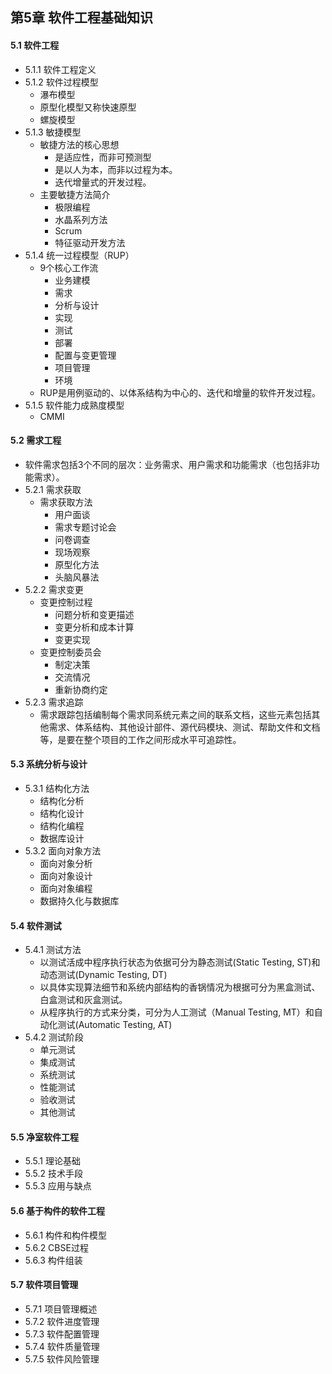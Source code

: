 ## 第5章 软件工程基础知识
#### 5.1 软件工程
- 5.1.1 软件工程定义
- 5.1.2 软件过程模型
	- 瀑布模型
	- 原型化模型又称快速原型
	- 螺旋模型
- 5.1.3 敏捷模型
	- 敏捷方法的核心思想
		- 是适应性，而非可预测型
		- 是以人为本，而非以过程为本。
		- 迭代增量式的开发过程。
	- 主要敏捷方法简介
		- 极限编程
		- 水晶系列方法
		- Scrum
		- 特征驱动开发方法
- 5.1.4 统一过程模型（RUP）
	- 9个核心工作流
		- 业务建模
		- 需求
		- 分析与设计
		- 实现
		- 测试
		- 部署
		- 配置与变更管理
		- 项目管理
		- 环境
	- RUP是用例驱动的、以体系结构为中心的、迭代和增量的软件开发过程。
- 5.1.5 软件能力成熟度模型
	- CMMI
#### 5.2 需求工程
- 软件需求包括3个不同的层次：业务需求、用户需求和功能需求（也包括非功能需求）。
- 5.2.1 需求获取
	- 需求获取方法
		- 用户面谈
		- 需求专题讨论会
		- 问卷调查
		- 现场观察
		- 原型化方法
		- 头脑风暴法
- 5.2.2 需求变更
	- 变更控制过程
		- 问题分析和变更描述
		- 变更分析和成本计算
		- 变更实现
	- 变更控制委员会
		- 制定决策
		- 交流情况
		- 重新协商约定
- 5.2.3 需求追踪
	- 需求跟踪包括编制每个需求同系统元素之间的联系文档，这些元素包括其他需求、体系结构、其他设计部件、源代码模块、测试、帮助文件和文档等，是要在整个项目的工作之间形成水平可追踪性。
#### 5.3 系统分析与设计
- 5.3.1 结构化方法
	- 结构化分析
	- 结构化设计
	- 结构化编程
	- 数据库设计
- 5.3.2 面向对象方法
	- 面向对象分析
	- 面向对象设计
	- 面向对象编程
	- 数据持久化与数据库
#### 5.4 软件测试
- 5.4.1 测试方法
	- 以测试活成中程序执行状态为依据可分为静态测试(Static Testing, ST)和动态测试(Dynamic Testing, DT)
	- 以具体实现算法细节和系统内部结构的香锅情况为根据可分为黑盒测试、白盒测试和灰盒测试。
	- 从程序执行的方式来分类，可分为人工测试（Manual Testing, MT）和自动化测试(Automatic Testing, AT)
- 5.4.2 测试阶段
	- 单元测试
	- 集成测试
	- 系统测试
	- 性能测试
	- 验收测试
	- 其他测试
#### 5.5 净室软件工程
- 5.5.1 理论基础
- 5.5.2 技术手段
- 5.5.3 应用与缺点
#### 5.6 基于构件的软件工程
- 5.6.1 构件和构件模型
- 5.6.2 CBSE过程
- 5.6.3 构件组装
#### 5.7 软件项目管理
- 5.7.1 项目管理概述
- 5.7.2 软件进度管理
- 5.7.3 软件配置管理
- 5.7.4 软件质量管理
- 5.7.5 软件风险管理